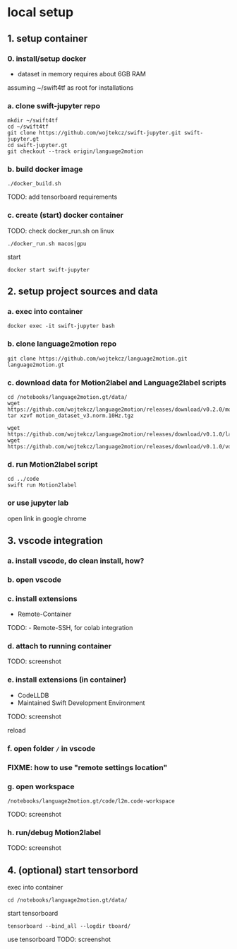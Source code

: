 # local setup

## 1. setup container
### 0. install/setup docker
+ dataset in memory requires about 6GB RAM

assuming ~/swift4tf as root for installations

### a. clone swift-jupyter repo

```
mkdir ~/swift4tf
cd ~/swift4tf
git clone https://github.com/wojtekcz/swift-jupyter.git swift-jupyter.gt
cd swift-jupyter.gt
git checkout --track origin/language2motion

```
### b. build docker image

```
./docker_build.sh
```

TODO: add tensorboard requirements

### c. create (start) docker container

TODO: check docker_run.sh on linux

```
./docker_run.sh macos|gpu
```

start

```
docker start swift-jupyter
```

## 2. setup project sources and data

### a. exec into container

```
docker exec -it swift-jupyter bash 
```

### b. clone language2motion repo

```
git clone https://github.com/wojtekcz/language2motion.git language2motion.gt
```

### c. download data for Motion2label and Language2label scripts

```
cd /notebooks/language2motion.gt/data/
wget https://github.com/wojtekcz/language2motion/releases/download/v0.2.0/motion_dataset_v3.norm.10Hz.tgz
tar xzvf motion_dataset_v3.norm.10Hz.tgz

wget https://github.com/wojtekcz/language2motion/releases/download/v0.1.0/labels_ds_v2.csv
wget https://github.com/wojtekcz/language2motion/releases/download/v0.1.0/vocab.txt
```

### d. run Motion2label script

```
cd ../code
swift run Motion2label
```

### or use jupyter lab

open link in google chrome

## 3. vscode integration

### a. install vscode, do clean install, how?

### b. open vscode

### c. install extensions
- Remote-Container

TODO: - Remote-SSH, for colab integration

### d. attach to running container
TODO: screenshot



### e. install extensions (in container)
- CodeLLDB
- Maintained Swift Development Environment

TODO: screenshot

reload


### f. open folder ```/``` in vscode


### FIXME: how to use "remote settings location"

### g. open workspace

```
/notebooks/language2motion.gt/code/l2m.code-workspace
```

TODO: screenshot

### h. run/debug Motion2label

TODO: screenshot

## 4. (optional) start tensorbord

exec into container

```
cd /notebooks/language2motion.gt/data/
```

start tensorboard

```
tensorboard --bind_all --logdir tboard/
```

use tensorboard
TODO: screenshot
